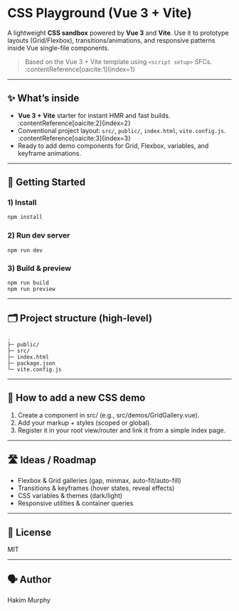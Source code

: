 # CSS Playground (Vue 3 + Vite)

A lightweight **CSS sandbox** powered by **Vue 3** and **Vite**. Use it to prototype layouts (Grid/Flexbox), transitions/animations, and responsive patterns inside Vue single-file components.

> Based on the Vue 3 + Vite template using `<script setup>` SFCs. :contentReference[oaicite:1]{index=1}

---

## ✨ What’s inside
- **Vue 3 + Vite** starter for instant HMR and fast builds. :contentReference[oaicite:2]{index=2}
- Conventional project layout: `src/`, `public/`, `index.html`, `vite.config.js`. :contentReference[oaicite:3]{index=3}
- Ready to add demo components for Grid, Flexbox, variables, and keyframe animations.

---

## 🚀 Getting Started

### 1) Install
```bash
npm install
```


### 2) Run dev server
```
npm run dev
```


### 3) Build & preview
```
npm run build
npm run preview
```

---

## 🗂️ Project structure (high-level)
```
.
├─ public/
├─ src/
├─ index.html
├─ package.json
└─ vite.config.js
```

---

## 🧪 How to add a new CSS demo
1. Create a component in src/ (e.g., src/demos/GridGallery.vue).
2. Add your markup + styles (scoped or global).
3. Register it in your root view/router and link it from a simple index page.

---

## 🛣️ Ideas / Roadmap
- Flexbox & Grid galleries (gap, minmax, auto-fit/auto-fill)
- Transitions & keyframes (hover states, reveal effects)
- CSS variables & themes (dark/light)
- Responsive utilities & container queries

---

## 📄 License
MIT

---

## 🗣️ Author
Hakim Murphy
